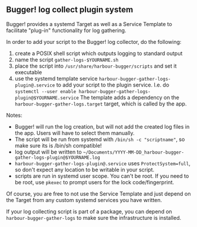 ## Bugger! log collect plugin system

Bugger! provides a systemd Target as well as a Service Template to facilitate
"plug-in" functionality for log gathering.

In order to add your script to the Bugger! log collector, do the following:

1. create a POSIX shell script which outputs logging to standard output
2. name the script `gather-logs-$YOURNAME.sh`
3. place the script into `/usr/share/harbour-bugger/scripts` and set it executable
4. use the systemd template service
   `harbour-bugger-gather-logs-plugin@.service` to add your script to the
   plugin service. I.e. do `systemctl --user enable
   harbour-bugger-gather-logs-plugin@$YOURNAME.service` The template adds a
   dependency on the `harbour-bugger-gather-logs.target` target, which is
   called by the app.

Notes:

 - Bugger! will run the log creation, but will not add the created log files in
   the app. Users will have to select them manually.
 - The script will be run from systemd with `/bin/sh -c "scriptname"`, so make
   sure its is /bin/sh compatible!
 - log output will be written to
   `~/Documents/YYYY-MM-DD_harbour-bugger-gather-logs-plugin@$YOURNAME.log`
 - `harbour-bugger-gather-logs-plugin@.service` uses `ProtectSystem=full`, so
   don't expect any location to be writable in your script.
 - scripts are run in systemd user scope. You can't be root. If you need to be
   root, use `pkexec` to prompt users for the lock code/fingerprint.


Of course, you are free to not use the Service Template and just depend on the
Target from any custom systemd services you have written.

If your log collecting script is part of a package, you can depend on
`harbour-bugger-gather-logs` to make sure the infrastructure is installed.

